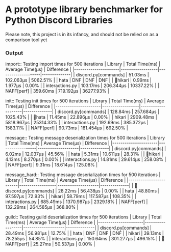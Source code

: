 # A prototype library benchmarker for Python Discord Libraries 
Please note, this project is in its infancy, and should not be relied on as a comparison tool yet

### Output
import:: Testing import times for 500 iterations
| Library              | Total Time(ms)   | Average Time(µs)   | Difference   |
|----------------------|------------------|--------------------|--------------|
| discord.py[commands] | 51.03ms          | 102.063µs          | 5062.51%     |
| hata                 | DNF              | DNF                | DNF          |
| 🎉hikari             | 0.99ms           | 1.977µs            | 0.00%        |
| interactions.py      | 103.17ms         | 206.344µs          | 10337.22%    |
| NAFF[perf]           | 359.60ms         | 719.192µs          | 36277.93%    |

init:: Testing init times for 500 iterations
| Library              | Total Time(ms)   | Average Time(µs)   | Difference   |
|----------------------|------------------|--------------------|--------------|
| discord.py[commands] | 128.84ms         | 257.684µs          | 1025.43%     |
| 🎉hata               | 11.45ms          | 22.896µs           | 0.00%        |
| hikari               | 2909.48ms        | 5818.967µs         | 25314.33%    |
| interactions.py      | 192.69ms         | 385.372µs          | 1583.11%     |
| NAFF[perf]           | 90.73ms          | 181.454µs          | 692.50%      |

message:: Testing message deserialization times for 500 iterations
| Library              | Total Time(ms)   | Average Time(µs)   | Difference   |
|----------------------|------------------|--------------------|--------------|
| discord.py[commands] | 6.02ms           | 12.037µs           | 45.56%       |
| hata                 | 5.31ms           | 10.611µs           | 28.31%       |
| 🎉hikari             | 4.13ms           | 8.270µs            | 0.00%        |
| interactions.py      | 14.81ms          | 29.614µs           | 258.08%      |
| NAFF[perf]           | 9.31ms           | 18.614µs           | 125.08%      |

message_hard:: Testing message deserialization times for 500 iterations
| Library                | Total Time(ms)   | Average Time(µs)   | Difference   |
|------------------------|------------------|--------------------|--------------|
| 🎉discord.py[commands] | 28.22ms          | 56.438µs           | 0.00%        |
| hata                   | 48.80ms          | 97.597µs           | 72.93%       |
| hikari                 | 58.79ms          | 117.587µs          | 108.35%      |
| interactions.py        | 685.49ms         | 1370.987µs         | 2329.18%     |
| NAFF[perf]             | 132.29ms         | 264.585µs          | 368.80%      |

guild:: Testing guild deserialization times for 500 iterations
| Library              | Total Time(ms)   | Average Time(µs)   | Difference   |
|----------------------|------------------|--------------------|--------------|
| discord.py[commands] | 28.49ms          | 56.981µs           | 12.75%       |
| hata                 | DNF              | DNF                | DNF          |
| hikari               | 39.13ms          | 78.255µs           | 54.85%       |
| interactions.py      | 150.64ms         | 301.277µs          | 496.15%      |
| 🎉NAFF[perf]         | 25.27ms          | 50.537µs           | 0.00%        |
